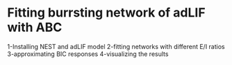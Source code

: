 # Fitting burrsting network of adLIF with ABC
1-Installing NEST and adLIF model
2-fitting networks with different E/I ratios
3-approximating BIC responses
4-visualizing the results 
